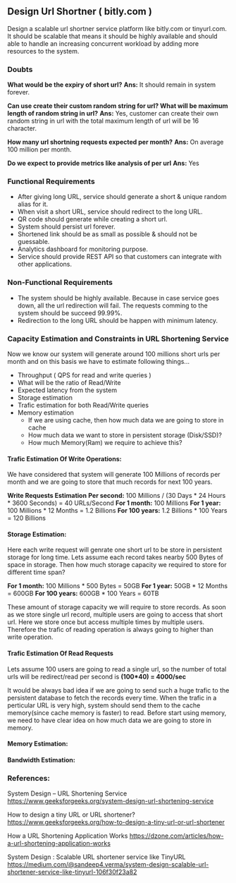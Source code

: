 ## Design Url Shortner ( bitly.com )
Design a scalable url shortner service platform like bitly.com or tinyurl.com. It should be scalable that means it should be highly available and should able to handle an increasing concurrent workload by adding more resources to the system.

### Doubts
**What would be the expiry of short url?**
**Ans:** It should remain in system forever.

**Can use create their custom random string for url? What will be maximum length of random string in url?**
**Ans:** Yes, customer can create their own random string in url with the total maximum length of url will be 16 character.

**How many url shortning requests expected per month?**
**Ans:** On average 100 million per month.

**Do we expect to provide metrics like analysis of per url**
**Ans:** Yes

### Functional Requirements
* After giving long URL, service should generate a short & unique random alias for it.
* When visit a short URL, service should redirect to the long URL.
* QR code should generate while creating a short url.
* System should persist url forever.
* Shortened link should be as small as possible & should not be guessable.
* Analytics dashboard for monitoring purpose.
* Service should provide REST API so that customers can integrate with other applications.

### Non-Functional Requirements
* The system should be highly available. Because in case service goes down, all the url redirection will fail. The requests comming to the system should be succeed 99.99%.
* Redirection to the long URL should be happen with minimum latency.


### Capacity Estimation and Constraints in URL Shortening Service
Now we know our system will generate around 100 millions short urls per month and on this basis we have to estimate following things...
* Throughput ( QPS for read and write queries )
* What will be the ratio of Read/Write
* Expected latency from the system
* Storage estimation
* Trafic estimation for both Read/Write queries
* Memory estimation
  * If we are using cache, then how much data we are going to store in cache
  * How much data we want to store in persistent storage (Disk/SSD)?
  * How much Memory(Ram) we require to achieve this?

#### Trafic Estimation Of Write Operations:
We have considered that system will generate 100 Millions of records per month and we are going to store that much records for next 100 years.

**Write Requests Estimation**
**Per second:** 100 Millions / (30 Days * 24 Hours * 3600 Seconds) = 40 URLs/Second
**For 1 month:** 100 Millions
**For 1 year:** 100 Millions * 12 Months = 1.2 Billions
**For 100 years:** 1.2 Billions * 100 Years = 120 Billions


#### Storage Estimation:
Here each write request will genrate one short url to be store in persistent storage for long time. Lets assume each record takes nearby 500 Bytes of space in storage. Then how much storage capacity we required to store for different time span?

**For 1 month:** 100 Millions * 500 Bytes = 50GB
**For 1 year:** 50GB * 12 Months = 600GB
**For 100 years:** 600GB * 100 Years = 60TB

These amount of storage capacity we will require to store records. As soon as we store single url record, multiple users are going to access that short url. Here we store once but access multiple times by multiple users. Therefore the trafic of reading operation is always going to higher than write operation.

#### Trafic Estimation Of Read Requests
Lets assume 100 users are going to read a single url, so the number of total urls will be redirect/read per second is **(100*40) = 4000/sec**

It would be always bad idea if we are going to send such a huge trafic to the persistent database to fetch the records every time. When the trafic in a perticular URL is very high, system should send them to the cache memory(since cache memory is faster) to read. Before start using memory, we need to have clear idea on how much data we are going to store in memory.

#### Memory Estimation:


#### Bandwidth Estimation:


### References:

System Design – URL Shortening Service
https://www.geeksforgeeks.org/system-design-url-shortening-service

How to design a tiny URL or URL shortener?
https://www.geeksforgeeks.org/how-to-design-a-tiny-url-or-url-shortener

How a URL Shortening Application Works
https://dzone.com/articles/how-a-url-shortening-application-works

System Design : Scalable URL shortener service like TinyURL
https://medium.com/@sandeep4.verma/system-design-scalable-url-shortener-service-like-tinyurl-106f30f23a82
